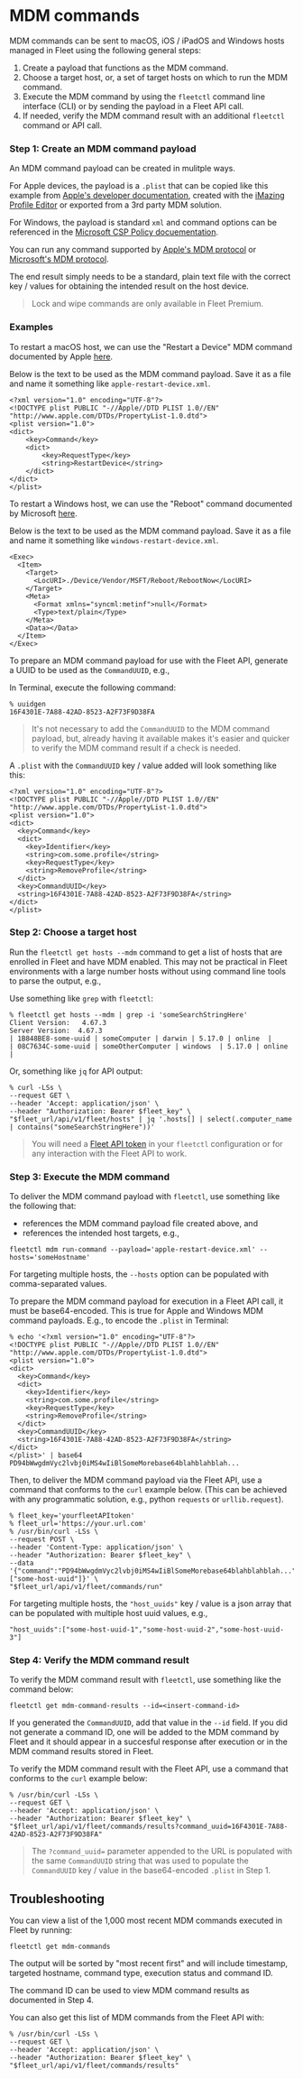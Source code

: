 # MDM commands

MDM commands can be sent to macOS, iOS / iPadOS and Windows hosts managed in Fleet using the following general steps:

1. Create a payload that functions as the MDM command.
2. Choose a target host, or, a set of target hosts on which to run the MDM command.
3. Execute the MDM command by using the `fleetctl` command line interface (CLI) or by sending the payload in a Fleet API call.
4. If needed, verify the MDM command result with an additional `fleetctl` command or API call.

### Step 1: Create an MDM command payload

An MDM command payload can be created in mulitple ways.

For Apple devices, the payload is a  `.plist` that can be copied like this example from [Apple's developer documentation](https://developer.apple.com/documentation/devicemanagement/remove-profile-command), created with the [iMazing Profile Editor](https://imazing.com/profile-editor) or exported from a 3rd party MDM solution.

For Windows, the payload is standard `xml` and command options can be referenced in the [Microsoft CSP Policy docuementation](https://learn.microsoft.com/en-us/windows/client-management/mdm/policy-configuration-service-provider).

You can run any command supported by [Apple's MDM protocol](https://developer.apple.com/documentation/devicemanagement/commands_and_queries) or [Microsoft's MDM protocol](https://learn.microsoft.com/en-us/windows/client-management/mdm/).

The end result simply needs to be a standard, plain text file with the correct key / values for obtaining the intended result on the host device.

> Lock and wipe commands are only available in Fleet Premium.

### Examples

To restart a macOS host, we can use the "Restart a Device" MDM command documented by Apple [here](https://developer.apple.com/documentation/devicemanagement/restart_a_device#3384428). 

Below is the text to be used as the MDM command payload. Save it as a file and name it something like `apple-restart-device.xml`.

```
<?xml version="1.0" encoding="UTF-8"?>
<!DOCTYPE plist PUBLIC "-//Apple//DTD PLIST 1.0//EN" "http://www.apple.com/DTDs/PropertyList-1.0.dtd">
<plist version="1.0">
<dict>
    <key>Command</key>
    <dict>
        <key>RequestType</key>
        <string>RestartDevice</string>
    </dict>
</dict>
</plist>
```

To restart a Windows host, we can use the "Reboot" command documented by Microsoft [here](https://learn.microsoft.com/en-us/windows/client-management/mdm/reboot-csp).

Below is the text to be used as the MDM command payload. Save it as a file and name it something like `windows-restart-device.xml`.

```
<Exec>
  <Item>
    <Target>
      <LocURI>./Device/Vendor/MSFT/Reboot/RebootNow</LocURI>
    </Target>
    <Meta>
      <Format xmlns="syncml:metinf">null</Format>
      <Type>text/plain</Type>
    </Meta>
    <Data></Data>
  </Item>
</Exec>
```

To prepare an MDM command payload for use with the Fleet API, generate a UUID to be used as the `CommandUUID`, e.g.,

In Terminal, execute the following command:

```
% uuidgen
16F4301E-7A88-42AD-8523-A2F73F9D38FA
```

> It's not necessary to add the `CommandUUID` to the MDM command payload, but, already having it available makes it's easier and quicker to verify the MDM command result if a check is needed. 

A `.plist` with the `CommandUUID` key / value added will look something like this:

```
<?xml version="1.0" encoding="UTF-8"?>
<!DOCTYPE plist PUBLIC "-//Apple//DTD PLIST 1.0//EN" "http://www.apple.com/DTDs/PropertyList-1.0.dtd">
<plist version="1.0">
<dict>
  <key>Command</key>
  <dict>
    <key>Identifier</key>
    <string>com.some.profile</string>
    <key>RequestType</key>
    <string>RemoveProfile</string>
  </dict>
  <key>CommandUUID</key>
  <string>16F4301E-7A88-42AD-8523-A2F73F9D38FA</string>
</dict>
</plist>
```

### Step 2: Choose a target host

Run the `fleetctl get hosts --mdm` command to get a list of hosts that are enrolled in Fleet and have MDM enabled. This may not be practical in Fleet environments with a large number hosts without using command line tools to parse the output, e.g.,

Use something like `grep` with `fleetctl`:

```
% fleetctl get hosts --mdm | grep -i 'someSearchStringHere'                                                        
Client Version:   4.67.3
Server Version:  4.67.3
| 1B848BE8-some-uuid | someComputer | darwin | 5.17.0 | online  |
| 08C7634C-some-uuid | someOtherComputer | windows  | 5.17.0 | online  |
```

Or, something like `jq` for API output:

```
% curl -LSs \
--request GET \
--header 'Accept: application/json' \
--header "Authorization: Bearer $fleet_key" \
"$fleet_url/api/v1/fleet/hosts" | jq '.hosts[] | select(.computer_name | contains("someSearchStringHere"))'
```

> You will need a [Fleet API token](https://fleetdm.com/docs/rest-api/rest-api#retrieve-your-api-token) in your `fleetctl` configuration or for any interaction with the Fleet API to work.

### Step 3: Execute the MDM command

To deliver the MDM command payload with `fleetctl`, use something like the following that:

- references the MDM command payload file created above, and
- references the intended host targets, e.g.,

`fleetctl mdm run-command --payload='apple-restart-device.xml' --hosts='someHostname'`

For targeting multiple hosts, the `--hosts` option can be populated with comma-separated values.

To prepare the MDM command payload for execution in a Fleet API call, it must be base64-encoded. This is true for Apple and Windows MDM command payloads. E.g., to encode the `.plist` in Terminal:

```
% echo '<?xml version="1.0" encoding="UTF-8"?>
<!DOCTYPE plist PUBLIC "-//Apple//DTD PLIST 1.0//EN" "http://www.apple.com/DTDs/PropertyList-1.0.dtd">
<plist version="1.0">
<dict>
  <key>Command</key>
  <dict>
    <key>Identifier</key>
    <string>com.some.profile</string>
    <key>RequestType</key>
    <string>RemoveProfile</string>
  </dict>
  <key>CommandUUID</key>
  <string>16F4301E-7A88-42AD-8523-A2F73F9D38FA</string>
</dict>
</plist>' | base64
PD94bWwgdmVyc2lvbj0iMS4wIiBlSomeMorebase64blahblahblah...
```

Then, to deliver the MDM command payload via the Fleet API, use a command that conforms to the `curl` example below. (This can be achieved with any programmatic solution, e.g., python `requests` or `urllib.request`).

```
% fleet_key='yourfleetAPItoken'
% fleet_url='https://your.url.com'
% /usr/bin/curl -LSs \
--request POST \
--header 'Content-Type: application/json' \
--header "Authorization: Bearer $fleet_key" \
--data '{"command":"PD94bWwgdmVyc2lvbj0iMS4wIiBlSomeMorebase64blahblahblah...","host_uuids":["some-host-uuid"]}' \
"$fleet_url/api/v1/fleet/commands/run"
```

For targeting multiple hosts, the `"host_uuids"` key / value is a json array that can be populated with multiple host uuid values, e.g.,

`"host_uuids":["some-host-uuid-1","some-host-uuid-2","some-host-uuid-3"]`

### Step 4: Verify the MDM command result

To verify the MDM command result with `fleetctl`, use something like the command below:

`fleetctl get mdm-command-results --id=<insert-command-id>`

If you generated the `CommandUUID`, add that value in the `--id` field. If you did not generate a command ID, one will be added to the MDM command by Fleet and it should appear in a succesful response after execution or in the MDM command results stored in Fleet.

To verify the MDM command result with the Fleet API, use a command that conforms to the `curl` example below:

```
% /usr/bin/curl -LSs \
--request GET \
--header 'Accept: application/json' \
--header "Authorization: Bearer $fleet_key" \
"$fleet_url/api/v1/fleet/commands/results?command_uuid=16F4301E-7A88-42AD-8523-A2F73F9D38FA"
```

> The `?command_uuid=` parameter appended to the URL is populated with the same `CommandUUID` string that was used to populate the `CommandUUID` key / value in the base64-encoded `.plist` in Step 1.

## Troubleshooting

You can view a list of the 1,000 most recent MDM commands executed in Fleet by running:

`fleetctl get mdm-commands`

The output will be sorted by "most recent first" and will include timestamp, targeted hostname, command type, execution status and command ID.

The command ID can be used to view MDM command results as documented in Step 4.

You can also get this list of MDM commands from the Fleet API with:

```
% /usr/bin/curl -LSs \
--request GET \
--header 'Accept: application/json' \
--header "Authorization: Bearer $fleet_key" \
"$fleet_url/api/v1/fleet/commands/results"
```

<meta name="category" value="guides">
<meta name="authorGitHubUsername" value="noahtalerman">
<meta name="authorFullName" value="Noah Talerman">
<meta name="publishedOn" value="2024-06-12">
<meta name="articleTitle" value="MDM commands">
<meta name="description" value="Learn how to run custom MDM commands on hosts using Fleet.">
